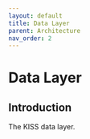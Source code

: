 ```yaml
---
layout: default
title: Data Layer
parent: Architecture
nav_order: 2
---
```


# Data Layer

## Introduction

The KISS data layer.
